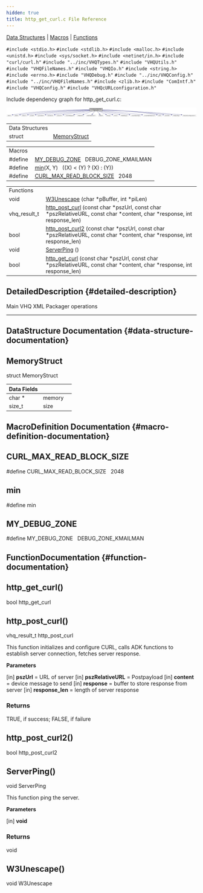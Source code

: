 ```yaml
---
hidden: true
title: http_get_curl.c File Reference
---
```


[Data Structures](#nested-classes) \| [Macros](#define-members) \| [Functions](#func-members)

`#include <stdio.h>`
`#include <stdlib.h>`
`#include <malloc.h>`
`#include <unistd.h>`
`#include <sys/socket.h>`
`#include <netinet/in.h>`
`#include "curl/curl.h"`
`#include "../inc/VHQTypes.h"`
`#include "VHQUtils.h"`
`#include "VHQFileNames.h"`
`#include "VHQIo.h"`
`#include <string.h>`
`#include <errno.h>`
`#include "VHQDebug.h"`
`#include "../inc/VHQConfig.h"`
`#include "../inc/VHQFileNames.h"`
`#include <zlib.h>`
`#include "ComIntf.h"`
`#include "VHQConfig.h"`
`#include "VHQcURLconfiguration.h"`

Include dependency graph for http_get_curl.c:

![](http__get__curl_8c__incl.png)

|                 |                                       |
|-----------------|---------------------------------------|
| Data Structures |                                       |
| struct          | [MemoryStruct](#struct_memory_struct) |

|  |  |
|----|----|
| Macros |  |
| #define  | [MY_DEBUG_ZONE](#a11b568a805188513933c1d2a3904fbe0)   DEBUG_ZONE_KMAILMAN |
| #define  | [min](#a8195a86b6d75b9a3939505e8bb50021e)(X, Y)   ((X) \< (Y) ? (X) : (Y)) |
| #define  | [CURL_MAX_READ_BLOCK_SIZE](#a00b7f57f88398c75444c2bc4c4f678c3)   2048 |

|  |  |
|----|----|
| Functions |  |
| void  | [W3Unescape](#ab68d2f7e15185696235c102c3e54d69a) (char \*pBuffer, int \*piLen) |
| vhq_result_t  | [http_post_curl](#a79b40fe8f8eee80e6e85ab9a9774e0eb) (const char \*pszUrl, const char \*pszRelativeURL, const char \*content, char \*response, int response_len) |
| bool  | [http_post_curl2](#abc19458a6a5df96fc004a6f0cd0f936c) (const char \*pszUrl, const char \*pszRelativeURL, const char \*content, char \*response, int response_len) |
| void  | [ServerPing](#a6954759a59d47aa4ba3aba78ba35614c) () |
| bool  | [http_get_curl](#ad2f0bd5449d0bd62b1ef32ba17efb33f) (const char \*pszUrl, const char \*pszRelativeURL, const char \*content, char \*response, int response_len) |

## DetailedDescription {#detailed-description}

Main VHQ XML Packager operations

------------------------------------------------------------------------

## DataStructure Documentation {#data-structure-documentation}

## MemoryStruct <a href="#struct_memory_struct" id="struct_memory_struct"></a>

<p>struct MemoryStruct</p>

| Data Fields |        |     |
|-------------|--------|-----|
| char \*     | memory |     |
| size_t      | size   |     |

## MacroDefinition Documentation {#macro-definition-documentation}

## CURL_MAX_READ_BLOCK_SIZE <a href="#a00b7f57f88398c75444c2bc4c4f678c3" id="a00b7f57f88398c75444c2bc4c4f678c3"></a>

<p>#define CURL_MAX_READ_BLOCK_SIZE   2048</p>

## min <a href="#a8195a86b6d75b9a3939505e8bb50021e" id="a8195a86b6d75b9a3939505e8bb50021e"></a>

<p>#define min</p>

## MY_DEBUG_ZONE <a href="#a11b568a805188513933c1d2a3904fbe0" id="a11b568a805188513933c1d2a3904fbe0"></a>

<p>#define MY_DEBUG_ZONE   DEBUG_ZONE_KMAILMAN</p>

## FunctionDocumentation {#function-documentation}

## http_get_curl() <a href="#ad2f0bd5449d0bd62b1ef32ba17efb33f" id="ad2f0bd5449d0bd62b1ef32ba17efb33f"></a>

<p>bool http_get_curl</p>

## http_post_curl() <a href="#a79b40fe8f8eee80e6e85ab9a9774e0eb" id="a79b40fe8f8eee80e6e85ab9a9774e0eb"></a>

<p>vhq_result_t http_post_curl</p>

This function initializes and configure CURL, calls ADK functions to establish server connection, fetches server response.

**Parameters**

\[in\] **pszUrl** = URL of server \[in\] **pszRelativeURL** = Postpayload \[in\] **content** = device message to send \[in\] **response** = buffer to store response from server \[in\] **response_len** = length of server response

### Returns

TRUE, if success; FALSE, if failure

## http_post_curl2() <a href="#abc19458a6a5df96fc004a6f0cd0f936c" id="abc19458a6a5df96fc004a6f0cd0f936c"></a>

<p>bool http_post_curl2</p>

## ServerPing() <a href="#a6954759a59d47aa4ba3aba78ba35614c" id="a6954759a59d47aa4ba3aba78ba35614c"></a>

<p>void ServerPing</p>

This function ping the server.

**Parameters**

\[in\] **void**

### Returns

void

## W3Unescape() <a href="#ab68d2f7e15185696235c102c3e54d69a" id="ab68d2f7e15185696235c102c3e54d69a"></a>

<p>void W3Unescape</p>
